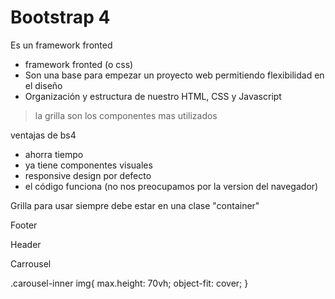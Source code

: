 # Bootstrap 4

Es un framework fronted 

+ framework fronted (o css)
+ Son una base para empezar un proyecto web permitiendo flexibilidad en el diseño
+ Organización y estructura de nuestro HTML, CSS y Javascript

> la grilla son los componentes mas utilizados

ventajas de bs4
+ ahorra tiempo
+ ya tiene componentes visuales 
+ responsive design por defecto
+ el código funciona (no nos preocupamos por la version del navegador)


Grilla
para usar siempre debe estar en una clase "container"


Footer


Header


Carrousel

.carousel-inner img{
    max.height: 70vh;
    object-fit: cover;
}